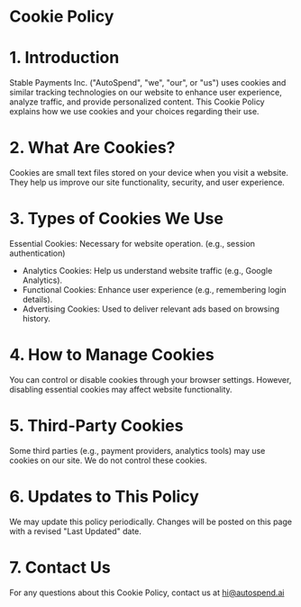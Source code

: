 # Cookie Policy

# 1. Introduction

Stable Payments Inc. ("AutoSpend", "we", "our", or "us") uses cookies and similar tracking technologies on our website to enhance user experience, analyze traffic, and provide personalized content. This Cookie Policy explains how we use cookies and your choices regarding their use.

# 2. What Are Cookies?

Cookies are small text files stored on your device when you visit a website. They help us improve our site functionality, security, and user experience.

# 3. Types of Cookies We Use

Essential Cookies: Necessary for website operation. (e.g., session authentication)  
- Analytics Cookies: Help us understand website traffic (e.g., Google Analytics).  
- Functional Cookies: Enhance user experience (e.g., remembering login details).  
- Advertising Cookies: Used to deliver relevant ads based on browsing history.

# 4. How to Manage Cookies

You can control or disable cookies through your browser settings. However, disabling essential cookies may affect website functionality.

# 5. Third-Party Cookies

Some third parties (e.g., payment providers, analytics tools) may use cookies on our site. We do not control these cookies.

# 6. Updates to This Policy

We may update this policy periodically. Changes will be posted on this page with a revised "Last Updated" date.

# 7. Contact Us

For any questions about this Cookie Policy, contact us at hi@autospend.ai
